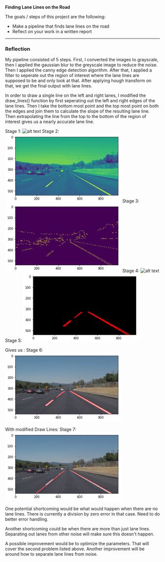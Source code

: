 **Finding Lane Lines on the Road**

The goals / steps of this project are the following:
* Make a pipeline that finds lane lines on the road
* Reflect on your work in a written report


[//]: # (Image References)

[image1]: ./examples/grayscale.jpg "Grayscale"
[image2]: ./examples/gauss.png "Gaussian Blue"
[image3]: ./examples/canny.png "Canny Edges"
[image4]: ./examples/interest.png "Edges in the region of Interest"
[image5]: ./examples/hough.png "Hough transform"

[image6]: ./examples/lane_lines_o.png "Lane lane from Hough"

[image7]: ./examples/lanes.png "Final lane lines"

---

### Reflection

My pipeline consisted of 5 steps.
First, I converted the images to grayscale, then I applied the gaussian blur to the greyscale image to reduce the noise. Then I applied the canny edge detection algorithm. After that, I applied a filter to seperate out the region of interest where the lane lines are supposed to be and only look at that. After applying hough transform on that, we get the final output with lane lines.

In order to draw a single line on the left and right lanes, I modified the draw_lines() function by first seperating out the left and right edges of the lane lines. Then I take the bottom most point and the top most point on both the edges and join them to calculate the slope of the resulting lane line. Then extrapolating the line from the top to the bottom of the region of interest gives us a nearly accurate lane line.

Stage 1:
![alt text][image1]
Stage 2:
![alt text][image2]
Stage 3:
![alt text][image3]
Stage 4:
![alt text][image4]
Stage 5:
![alt text][image5]

Gives us :
Stage 6:
![alt text][image6]

With modified Draw Lines:
Stage 7:
![alt text][image7]




One potential shortcoming would be what would happen when there are no lane lines. There is currently a division by zero error in that case. Need to do better error handling.  

Another shortcoming could be when there are more than just lane lines. Separating out lanes from other noise will make sure this doesn't happen.


A possible improvement would be to optimize the parameters. That will cover the second problem listed above.
Another improvement will be around how to separate lane lines from noise.
